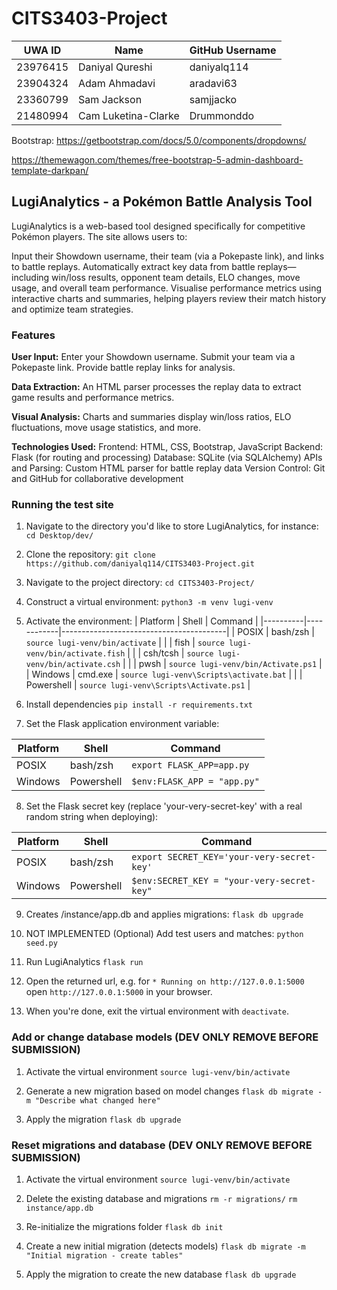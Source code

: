 # CITS3403-Project


| UWA ID   | Name                  | GitHub Username |
|----------|-----------------------|-----------------|
| 23976415 | Daniyal Qureshi       | daniyalq114     |
| 23904324 | Adam Ahmadavi         | aradavi63       |
| 23360799 | Sam Jackson           | samjjacko       |
| 21480994 | Cam Luketina-Clarke   | Drummonddo      |



Bootstrap: https://getbootstrap.com/docs/5.0/components/dropdowns/

https://themewagon.com/themes/free-bootstrap-5-admin-dashboard-template-darkpan/

## LugiAnalytics - a Pokémon Battle Analysis Tool
LugiAnalytics is a web-based tool designed specifically for competitive Pokémon players. The site allows users to:

Input their Showdown username, their team (via a Pokepaste link), and links to battle replays.
Automatically extract key data from battle replays—including win/loss results, opponent team details, ELO changes, move usage, and overall team performance.
Visualise performance metrics using interactive charts and summaries, helping players review their match history and optimize team strategies.

### Features
**User Input:**
Enter your Showdown username.
Submit your team via a Pokepaste link.
Provide battle replay links for analysis.

**Data Extraction:**
An HTML parser processes the replay data to extract game results and performance metrics.

**Visual Analysis:**
Charts and summaries display win/loss ratios, ELO fluctuations, move usage statistics, and more.

**Technologies Used:**
Frontend: HTML, CSS, Bootstrap, JavaScript 
Backend: Flask (for routing and processing)
Database: SQLite (via SQLAlchemy)
APIs and Parsing: Custom HTML parser for battle replay data
Version Control: Git and GitHub for collaborative development


### Running the test site
1. Navigate to the directory you'd like to store LugiAnalytics, for instance:
`cd Desktop/dev/`

2. Clone the repository:
`git clone https://github.com/daniyalq114/CITS3403-Project.git`

3. Navigate to the project directory:
`cd CITS3403-Project/`

4. Construct a virtual environment:
`python3 -m venv lugi-venv`

5. Activate the environment: 
    | Platform | Shell      | Command                                 |
    |----------|------------|-----------------------------------------|
    | POSIX    | bash/zsh   | `source lugi-venv/bin/activate`         |
    |          | fish       | `source lugi-venv/bin/activate.fish`    |
    |          | csh/tcsh   | `source lugi-venv/bin/activate.csh`     |
    |          | pwsh       | `source lugi-venv/bin/Activate.ps1`     |
    | Windows  | cmd.exe    | `source lugi-venv\Scripts\activate.bat` |
    |          | Powershell | `source lugi-venv\Scripts\Activate.ps1` |

6. Install dependencies
`pip install -r requirements.txt`

7. Set the Flask application environment variable:

| Platform | Shell      | Command                     |
| -------- | ---------- | --------------------------- |
| POSIX    | bash/zsh   | `export FLASK_APP=app.py`   |
| Windows  | Powershell | `$env:FLASK_APP = "app.py"` |

8. Set the Flask secret key (replace 'your-very-secret-key' with a real random string when deploying):

| Platform | Shell      | Command                                    |
| -------- | ---------- | ------------------------------------------ |
| POSIX    | bash/zsh   | `export SECRET_KEY='your-very-secret-key'` |
| Windows  | Powershell | `$env:SECRET_KEY = "your-very-secret-key"` |

9. Creates /instance/app.db and applies migrations:
`flask db upgrade`

10. NOT IMPLEMENTED (Optional) Add test users and matches: 
`python seed.py`

11. Run LugiAnalytics
`flask run`

12. Open the returned url, e.g. for `* Running on http://127.0.0.1:5000` open `http://127.0.0.1:5000` in your browser. 

13. When you're done, exit the virtual environment with `deactivate`.


### Add or change database models (DEV ONLY REMOVE BEFORE SUBMISSION)
1. Activate the virtual environment
`source lugi-venv/bin/activate`

2. Generate a new migration based on model changes
`flask db migrate -m "Describe what changed here"`

3. Apply the migration
`flask db upgrade`



### Reset migrations and database (DEV ONLY REMOVE BEFORE SUBMISSION)
1. Activate the virtual environment
`source lugi-venv/bin/activate`

2. Delete the existing database and migrations
`rm -r migrations/`
`rm instance/app.db`

3. Re-initialize the migrations folder
`flask db init`

4. Create a new initial migration (detects models)
`flask db migrate -m "Initial migration - create tables"`

5. Apply the migration to create the new database
`flask db upgrade`
